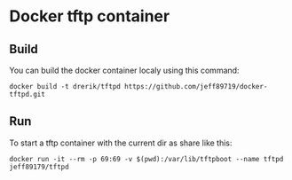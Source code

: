 # Docker tftp container

## Build
You can build the docker container localy using this command:

```
docker build -t drerik/tftpd https://github.com/jeff89719/docker-tftpd.git
```

## Run
To start a tftp container with the current dir as share like this:
 
```
docker run -it --rm -p 69:69 -v $(pwd):/var/lib/tftpboot --name tftpd jeff89179/tftpd
```
